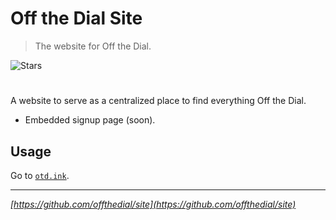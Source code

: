 # Off the Dial Site
> The website for Off the Dial.

![Stars][stars-shield]
# <!-- ![Banner](banner.png) -->

A website to serve as a centralized place to find everything Off the Dial.
- Embedded signup page (soon).

## Usage
Go to [`otd.ink`](https://otd.ink).

---

_[https://github.com/offthedial/site](https://github.com/offthedial/site)_

<!-- markdown links & imgs -->
[stars-shield]: https://img.shields.io/github/stars/offthedial/site.svg?style=social
